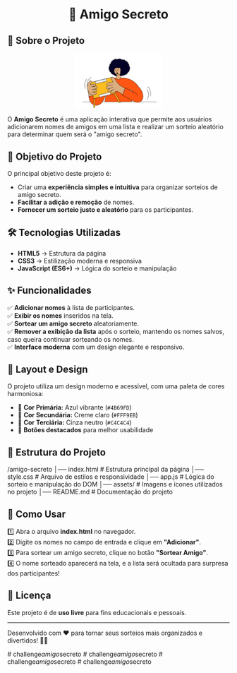 <h1 align="center">🎁 Amigo Secreto</h1>

## 📌 Sobre o Projeto

<p align="center">
  <img src="assets/amigo-secreto.png" alt="Logo Amigo Secreto" width="200">
</p>

O **Amigo Secreto** é uma aplicação interativa que permite aos usuários adicionarem nomes de amigos em uma lista e realizar um sorteio aleatório para determinar quem será o "amigo secreto".

## 🎯 Objetivo do Projeto

O principal objetivo deste projeto é:
- Criar uma **experiência simples e intuitiva** para organizar sorteios de amigo secreto.
- **Facilitar a adição e remoção** de nomes.
- **Fornecer um sorteio justo e aleatório** para os participantes.

## 🛠 Tecnologias Utilizadas

- **HTML5** → Estrutura da página
- **CSS3** → Estilização moderna e responsiva
- **JavaScript (ES6+)** → Lógica do sorteio e manipulação

## ✨ Funcionalidades

✅ **Adicionar nomes** à lista de participantes.  
✅ **Exibir os nomes** inseridos na tela.  
✅ **Sortear um amigo secreto** aleatoriamente.  
✅ **Remover a exibição da lista** após o sorteio, mantendo os nomes salvos, caso queira continuar sorteando os nomes.  
✅ **Interface moderna** com um design elegante e responsivo.  

## 🎨 Layout e Design

O projeto utiliza um design moderno e acessível, com uma paleta de cores harmoniosa:

- 🎨 **Cor Primária:** Azul vibrante (`#4B69FD`)
- 🎨 **Cor Secundária:** Creme claro (`#FFF9EB`)
- 🎨 **Cor Terciária:** Cinza neutro (`#C4C4C4`)
- 🎨 **Botões destacados** para melhor usabilidade

## 📂 Estrutura do Projeto

/amigo-secreto │── index.html # Estrutura principal da página │── style.css # Arquivo de estilos e responsividade │── app.js # Lógica do sorteio e manipulação do DOM │── assets/ # Imagens e ícones utilizados no projeto │── README.md # Documentação do projeto


## 🚀 Como Usar

1️⃣ Abra o arquivo **index.html** no navegador.  
2️⃣ Digite os nomes no campo de entrada e clique em **"Adicionar"**.  
3️⃣ Para sortear um amigo secreto, clique no botão **"Sortear Amigo"**.  
4️⃣ O nome sorteado aparecerá na tela, e a lista será ocultada para surpresa dos participantes!  

## 📜 Licença

Este projeto é de **uso livre** para fins educacionais e pessoais.

---

Desenvolvido com ❤️ para tornar seus sorteios mais organizados e divertidos! 🚀🎁


#   c h a l l e n g e _ a m i g o _ s e c r e t o 
 
 #   c h a l l e n g e _ a m i g o _ s e c r e t o 
 
 #   c h a l l e n g e _ a m i g o _ s e c r e t o 
 
 #   c h a l l e n g e _ a m i g o _ s e c r e t o 
 
 